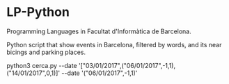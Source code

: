 # LP-Python

Programming Languages in Facultat d'Informàtica de Barcelona.

Python script that show events in Barcelona, filtered by words, and its near bicings and parking places.

python3 cerca.py --date '["03/01/2017",("06/01/2017",-1,1),("14/01/2017",0,1)]' --date '("06/01/2017",-1,1)'
